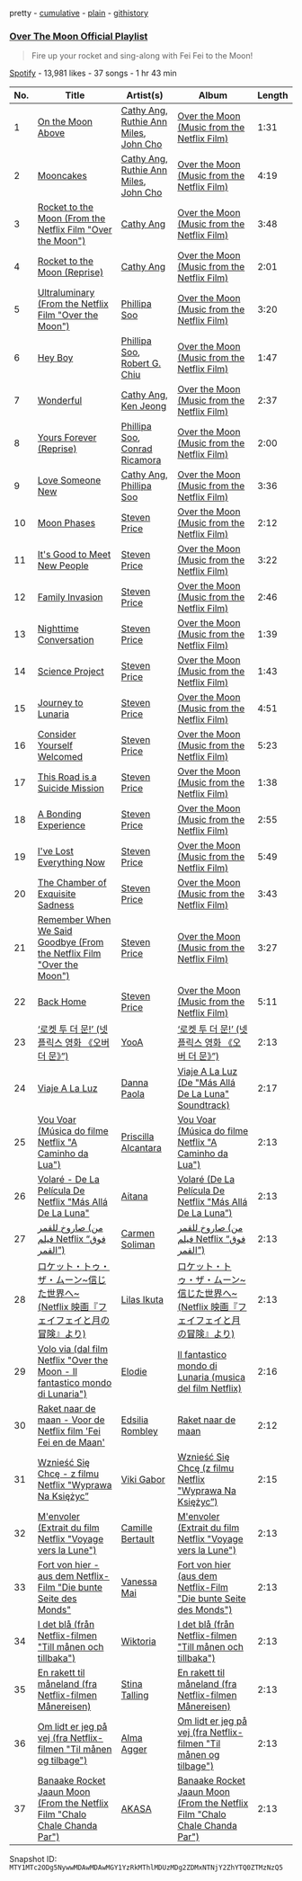 pretty - [cumulative](/playlists/cumulative/37i9dQZF1DX1izsHDxkdWu.md) - [plain](/playlists/plain/37i9dQZF1DX1izsHDxkdWu) - [githistory](https://github.githistory.xyz/mackorone/spotify-playlist-archive/blob/main/playlists/plain/37i9dQZF1DX1izsHDxkdWu)

### [Over The Moon Official Playlist](https://open.spotify.com/playlist/37i9dQZF1DX1izsHDxkdWu)

> Fire up your rocket and sing\-along with Fei Fei to the Moon!

[Spotify](https://open.spotify.com/user/spotify) - 13,981 likes - 37 songs - 1 hr 43 min

| No. | Title | Artist(s) | Album | Length |
|---|---|---|---|---|
| 1 | [On the Moon Above](https://open.spotify.com/track/73rqyAV7sSR4WQYEzHiUhK) | [Cathy Ang](https://open.spotify.com/artist/3qLXQKIfWi7roh2tmVRjzn), [Ruthie Ann Miles](https://open.spotify.com/artist/0KvyvyfojiiGL7yBIWrwLI), [John Cho](https://open.spotify.com/artist/0yX0utSZytFdvxNkpZ0LEJ) | [Over the Moon \(Music from the Netflix Film\)](https://open.spotify.com/album/3Bx1Oe2Umw0n4tNbIpO1aD) | 1:31 |
| 2 | [Mooncakes](https://open.spotify.com/track/5JD2Yo04eTsvfhYFbuoOk0) | [Cathy Ang](https://open.spotify.com/artist/3qLXQKIfWi7roh2tmVRjzn), [Ruthie Ann Miles](https://open.spotify.com/artist/0KvyvyfojiiGL7yBIWrwLI), [John Cho](https://open.spotify.com/artist/0yX0utSZytFdvxNkpZ0LEJ) | [Over the Moon \(Music from the Netflix Film\)](https://open.spotify.com/album/3Bx1Oe2Umw0n4tNbIpO1aD) | 4:19 |
| 3 | [Rocket to the Moon \(From the Netflix Film "Over the Moon"\)](https://open.spotify.com/track/7z6wKPYntTIAPLNOZRQq3t) | [Cathy Ang](https://open.spotify.com/artist/3qLXQKIfWi7roh2tmVRjzn) | [Over the Moon \(Music from the Netflix Film\)](https://open.spotify.com/album/3Bx1Oe2Umw0n4tNbIpO1aD) | 3:48 |
| 4 | [Rocket to the Moon \(Reprise\)](https://open.spotify.com/track/1R06FmCxWzEngcHYcQRlpI) | [Cathy Ang](https://open.spotify.com/artist/3qLXQKIfWi7roh2tmVRjzn) | [Over the Moon \(Music from the Netflix Film\)](https://open.spotify.com/album/3Bx1Oe2Umw0n4tNbIpO1aD) | 2:01 |
| 5 | [Ultraluminary \(From the Netflix Film "Over the Moon"\)](https://open.spotify.com/track/5Yx7Cl7QZx80fx3hvESVB2) | [Phillipa Soo](https://open.spotify.com/artist/2OEGI2wrCVmvavKEOMlccy) | [Over the Moon \(Music from the Netflix Film\)](https://open.spotify.com/album/3Bx1Oe2Umw0n4tNbIpO1aD) | 3:20 |
| 6 | [Hey Boy](https://open.spotify.com/track/4xTGusVtTVFmKLRaUNRD7w) | [Phillipa Soo](https://open.spotify.com/artist/2OEGI2wrCVmvavKEOMlccy), [Robert G\. Chiu](https://open.spotify.com/artist/7w1guDBNeJPNishwQ8qJAv) | [Over the Moon \(Music from the Netflix Film\)](https://open.spotify.com/album/3Bx1Oe2Umw0n4tNbIpO1aD) | 1:47 |
| 7 | [Wonderful](https://open.spotify.com/track/0T66aS1mPPqMuCYyCq1twF) | [Cathy Ang](https://open.spotify.com/artist/3qLXQKIfWi7roh2tmVRjzn), [Ken Jeong](https://open.spotify.com/artist/2KCEUp3nOtiCKoF5zvXVpf) | [Over the Moon \(Music from the Netflix Film\)](https://open.spotify.com/album/3Bx1Oe2Umw0n4tNbIpO1aD) | 2:37 |
| 8 | [Yours Forever \(Reprise\)](https://open.spotify.com/track/45b7puILRzQm2Zcl8ReOcZ) | [Phillipa Soo](https://open.spotify.com/artist/2OEGI2wrCVmvavKEOMlccy), [Conrad Ricamora](https://open.spotify.com/artist/213sMRb8nXEanOYpHUBBIX) | [Over the Moon \(Music from the Netflix Film\)](https://open.spotify.com/album/3Bx1Oe2Umw0n4tNbIpO1aD) | 2:00 |
| 9 | [Love Someone New](https://open.spotify.com/track/6pAnjUKn7QZISvWbh7uY4m) | [Cathy Ang](https://open.spotify.com/artist/3qLXQKIfWi7roh2tmVRjzn), [Phillipa Soo](https://open.spotify.com/artist/2OEGI2wrCVmvavKEOMlccy) | [Over the Moon \(Music from the Netflix Film\)](https://open.spotify.com/album/3Bx1Oe2Umw0n4tNbIpO1aD) | 3:36 |
| 10 | [Moon Phases](https://open.spotify.com/track/0a5P31i4G47JQOVYiTnC8j) | [Steven Price](https://open.spotify.com/artist/3sw7CBftCnflJN8HQiUNmK) | [Over the Moon \(Music from the Netflix Film\)](https://open.spotify.com/album/3Bx1Oe2Umw0n4tNbIpO1aD) | 2:12 |
| 11 | [It's Good to Meet New People](https://open.spotify.com/track/1MIzdetw6fjVZorGWKeROJ) | [Steven Price](https://open.spotify.com/artist/3sw7CBftCnflJN8HQiUNmK) | [Over the Moon \(Music from the Netflix Film\)](https://open.spotify.com/album/3Bx1Oe2Umw0n4tNbIpO1aD) | 3:22 |
| 12 | [Family Invasion](https://open.spotify.com/track/4JzWKzahqQ0NSgRajrby9H) | [Steven Price](https://open.spotify.com/artist/3sw7CBftCnflJN8HQiUNmK) | [Over the Moon \(Music from the Netflix Film\)](https://open.spotify.com/album/3Bx1Oe2Umw0n4tNbIpO1aD) | 2:46 |
| 13 | [Nighttime Conversation](https://open.spotify.com/track/0kespT2GP46VLQ9DmEDQxy) | [Steven Price](https://open.spotify.com/artist/3sw7CBftCnflJN8HQiUNmK) | [Over the Moon \(Music from the Netflix Film\)](https://open.spotify.com/album/3Bx1Oe2Umw0n4tNbIpO1aD) | 1:39 |
| 14 | [Science Project](https://open.spotify.com/track/4c6JP62sRyEuUhOPkSoRST) | [Steven Price](https://open.spotify.com/artist/3sw7CBftCnflJN8HQiUNmK) | [Over the Moon \(Music from the Netflix Film\)](https://open.spotify.com/album/3Bx1Oe2Umw0n4tNbIpO1aD) | 1:43 |
| 15 | [Journey to Lunaria](https://open.spotify.com/track/5ynqy2rL3XwKcp70KelYbd) | [Steven Price](https://open.spotify.com/artist/3sw7CBftCnflJN8HQiUNmK) | [Over the Moon \(Music from the Netflix Film\)](https://open.spotify.com/album/3Bx1Oe2Umw0n4tNbIpO1aD) | 4:51 |
| 16 | [Consider Yourself Welcomed](https://open.spotify.com/track/3Jusq3wS5Kzu2xsTUyBbVH) | [Steven Price](https://open.spotify.com/artist/3sw7CBftCnflJN8HQiUNmK) | [Over the Moon \(Music from the Netflix Film\)](https://open.spotify.com/album/3Bx1Oe2Umw0n4tNbIpO1aD) | 5:23 |
| 17 | [This Road is a Suicide Mission](https://open.spotify.com/track/15Vk6UHrHlpCpgwqhSQN7d) | [Steven Price](https://open.spotify.com/artist/3sw7CBftCnflJN8HQiUNmK) | [Over the Moon \(Music from the Netflix Film\)](https://open.spotify.com/album/3Bx1Oe2Umw0n4tNbIpO1aD) | 1:38 |
| 18 | [A Bonding Experience](https://open.spotify.com/track/4OPsrol2u5iLgDyuzX9ae3) | [Steven Price](https://open.spotify.com/artist/3sw7CBftCnflJN8HQiUNmK) | [Over the Moon \(Music from the Netflix Film\)](https://open.spotify.com/album/3Bx1Oe2Umw0n4tNbIpO1aD) | 2:55 |
| 19 | [I've Lost Everything Now](https://open.spotify.com/track/7uRmAMQL4YKkzod0oA0reB) | [Steven Price](https://open.spotify.com/artist/3sw7CBftCnflJN8HQiUNmK) | [Over the Moon \(Music from the Netflix Film\)](https://open.spotify.com/album/3Bx1Oe2Umw0n4tNbIpO1aD) | 5:49 |
| 20 | [The Chamber of Exquisite Sadness](https://open.spotify.com/track/4mPxvG0dUuj6bfhYOUQiUz) | [Steven Price](https://open.spotify.com/artist/3sw7CBftCnflJN8HQiUNmK) | [Over the Moon \(Music from the Netflix Film\)](https://open.spotify.com/album/3Bx1Oe2Umw0n4tNbIpO1aD) | 3:43 |
| 21 | [Remember When We Said Goodbye \(From the Netflix Film "Over the Moon"\)](https://open.spotify.com/track/3mrJGJ29t84ndQuwRr0fze) | [Steven Price](https://open.spotify.com/artist/3sw7CBftCnflJN8HQiUNmK) | [Over the Moon \(Music from the Netflix Film\)](https://open.spotify.com/album/3Bx1Oe2Umw0n4tNbIpO1aD) | 3:27 |
| 22 | [Back Home](https://open.spotify.com/track/5wJq3NcKDBPOeAc5nYewaN) | [Steven Price](https://open.spotify.com/artist/3sw7CBftCnflJN8HQiUNmK) | [Over the Moon \(Music from the Netflix Film\)](https://open.spotify.com/album/3Bx1Oe2Umw0n4tNbIpO1aD) | 5:11 |
| 23 | [‘로켓 투 더 문!’ \(넷플릭스 영화 《오버 더 문》”\)](https://open.spotify.com/track/7EEI4Y8NdFeKwt7qjZMZ0L) | [YooA](https://open.spotify.com/artist/4ur1jCwyNlhgd0viJkOtcQ) | [‘로켓 투 더 문!’ \(넷플릭스 영화 《오버 더 문》”\)](https://open.spotify.com/album/7dIuGY0XqUs46jOGEesx9U) | 2:13 |
| 24 | [Viaje A La Luz](https://open.spotify.com/track/7mQbHLZzQLP1kD3cOiAlMJ) | [Danna Paola](https://open.spotify.com/artist/5xSx2FM8mQnrfgM1QsHniB) | [Viaje A La Luz \(De "Más Allá De La Luna" Soundtrack\)](https://open.spotify.com/album/29hfMCh9vKqYakjav3UU4Y) | 2:17 |
| 25 | [Vou Voar \(Música do filme Netflix "A Caminho da Lua"\)](https://open.spotify.com/track/4n5mYUSdtHtPDVO7nKqUVr) | [Priscilla Alcantara](https://open.spotify.com/artist/4jkOEd7kQE6UyiXnuQy9pa) | [Vou Voar \(Música do filme Netflix "A Caminho da Lua"\)](https://open.spotify.com/album/7CDCDayiojPBSAqMNKUDJU) | 2:13 |
| 26 | [Volaré \- De La Película De Netflix "Más Allá De La Luna"](https://open.spotify.com/track/5DBmcSflPbZWW3yYec9hif) | [Aitana](https://open.spotify.com/artist/7eLcDZDYHXZCebtQmVFL25) | [Volaré \(De La Película De Netflix "Más Allá De La Luna”\)](https://open.spotify.com/album/5x7utQZPz8aUtxlZucmVhU) | 2:13 |
| 27 | [صاروخ للقمر \(من فيلم Netflix “فوق القمر”\)](https://open.spotify.com/track/3juMVk4WoySe8tNATFFkKU) | [Carmen Soliman](https://open.spotify.com/artist/5gPruOKbqIMNHlXASmRXXt) | [صاروخ للقمر \(من فيلم Netflix “فوق القمر”\)](https://open.spotify.com/album/58Fs9zS80bNXHPx1yePZFR) | 2:13 |
| 28 | [ロケット・トゥ・ザ・ムーン\~信じた世界へ\~ \(Netflix 映画『フェイフェイと月の冒険』より\)](https://open.spotify.com/track/1vzZJBvKSsJ0KLImDE6Pey) | [Lilas Ikuta](https://open.spotify.com/artist/1qM11R4ylJyQiPJ0DffE9z) | [ロケット・トゥ・ザ・ムーン\~信じた世界へ\~ \(Netflix 映画『フェイフェイと月の冒険』より\)](https://open.spotify.com/album/72z020EmzNNrjfovPHd7LM) | 2:13 |
| 29 | [Volo via \(dal film Netflix "Over the Moon \- Il fantastico mondo di Lunaria"\)](https://open.spotify.com/track/7v5LkagPuy2xflmpIXhqPc) | [Elodie](https://open.spotify.com/artist/7GgpsUpkj3olseoaTY7TEY) | [Il fantastico mondo di Lunaria \(musica del film Netflix\)](https://open.spotify.com/album/0G3sM7ZCRugZFXgtNPtclP) | 2:16 |
| 30 | [Raket naar de maan \- Voor de Netflix film 'Fei Fei en de Maan'](https://open.spotify.com/track/6o9U7pA3R9XybQJqsPj8Ew) | [Edsilia Rombley](https://open.spotify.com/artist/1gdEZYmSkbreRam9wU3upg) | [Raket naar de maan](https://open.spotify.com/album/3xzBbi2MzZcQl3erCM4C1a) | 2:12 |
| 31 | [Wznieść Się Chcę \- z filmu Netflix "Wyprawa Na Księżyc”](https://open.spotify.com/track/565keVOeBhjgrL3ZkEOSrD) | [Viki Gabor](https://open.spotify.com/artist/3yCRvilOBzRkyxOsOi4tsR) | [Wznieść Się Chcę \(z filmu Netflix "Wyprawa Na Księżyc”\)](https://open.spotify.com/album/3K5C4HxFkAVlLIMiBgiwYE) | 2:15 |
| 32 | [M'envoler \(Extrait du film Netflix "Voyage vers la Lune"\)](https://open.spotify.com/track/6IdmozotOMcMx9aRUBjSct) | [Camille Bertault](https://open.spotify.com/artist/7Dg9vuKpfUPSsWslQ4dm3n) | [M'envoler \(Extrait du film Netflix "Voyage vers la Lune"\)](https://open.spotify.com/album/44jvxuGwOC2GQjzGLaBjU2) | 2:13 |
| 33 | [Fort von hier \- aus dem Netflix\-Film "Die bunte Seite des Monds"](https://open.spotify.com/track/2h4CHZ6IZyTtVaZF3LVoLR) | [Vanessa Mai](https://open.spotify.com/artist/3WUe8ADT5d65WeByR3ubl7) | [Fort von hier \(aus dem Netflix\-Film "Die bunte Seite des Monds"\)](https://open.spotify.com/album/17ykAkldCOAlhBM4G58ZG6) | 2:13 |
| 34 | [I det blå \(från Netflix\-filmen "Till månen och tillbaka"\)](https://open.spotify.com/track/6SMftWz5W9xDC7Eg4LKvEa) | [Wiktoria](https://open.spotify.com/artist/3gbaHBYDy62irTs0ZsHNmi) | [I det blå \(från Netflix\-filmen "Till månen och tillbaka"\)](https://open.spotify.com/album/7pzBYbg4c9rQeXAhgdJiNP) | 2:13 |
| 35 | [En rakett til måneland \(fra Netflix\-filmen Månereisen\)](https://open.spotify.com/track/7IHVsbDBBPNXvXexggAN3x) | [Stina Talling](https://open.spotify.com/artist/60kd97YittR2LFu7YLW1Ap) | [En rakett til måneland \(fra Netflix\-filmen Månereisen\)](https://open.spotify.com/album/2arlmMd9zciyTQzVEtdrme) | 2:13 |
| 36 | [Om lidt er jeg på vej \(fra Netflix\-filmen "Til månen og tilbage"\)](https://open.spotify.com/track/0Kx1W622RVUghLvFycysqG) | [Alma Agger](https://open.spotify.com/artist/7KVgErycN4QQHQnoz9tVWH) | [Om lidt er jeg på vej \(fra Netflix\-filmen "Til månen og tilbage"\)](https://open.spotify.com/album/2pKm3H9nZolaXRWQ58ggBn) | 2:13 |
| 37 | [Banaake Rocket Jaaun Moon \(From the Netflix Film "Chalo Chale Chanda Par"\)](https://open.spotify.com/track/5LAZetmMAA5xDELOWy0pwI) | [AKASA](https://open.spotify.com/artist/4mRPyvdSBxARQIFeXXM13s) | [Banaake Rocket Jaaun Moon \(From the Netflix Film "Chalo Chale Chanda Par"\)](https://open.spotify.com/album/3uazJHeGjSrsk2kdSooudG) | 2:13 |

Snapshot ID: `MTY1MTc2ODg5NywwMDAwMDAwMGY1YzRkMThlMDUzMDg2ZDMxNTNjY2ZhYTQ0ZTMzNzQ5`
